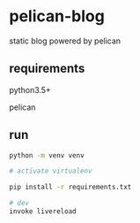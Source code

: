 # pelican-blog
static blog powered by pelican

## requirements
python3.5+

pelican

## run
  ```bash
  python -m venv venv
  
  # activate virtualenv
  
  pip install -r requirements.txt
  
  # dev
  invoke livereload
  ```
